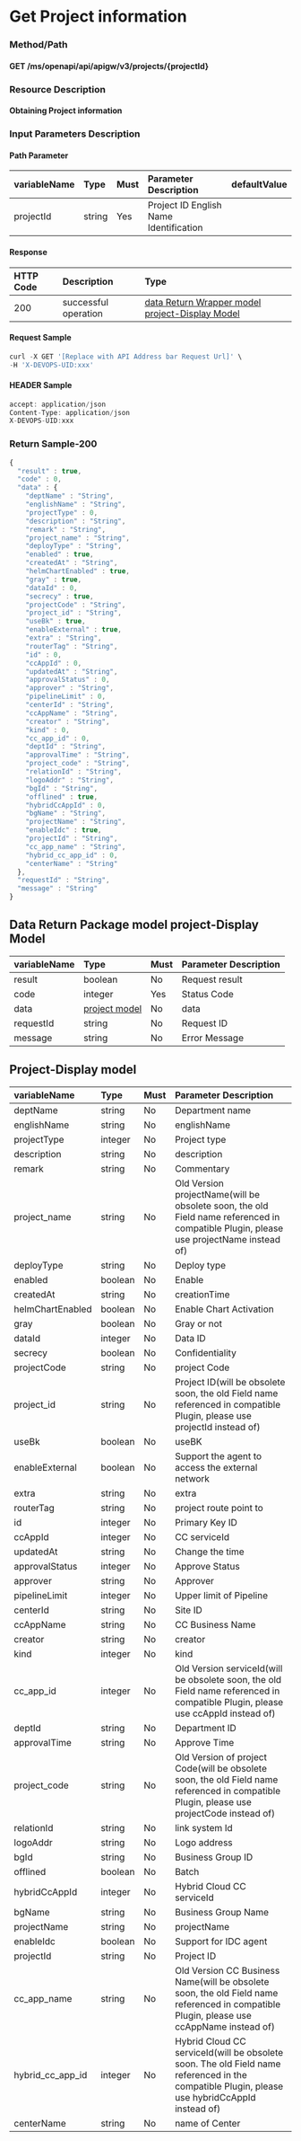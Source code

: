  # Get Project information 

 ### Method/Path 

 #### GET  /ms/openapi/api/apigw/v3/projects/{projectId} 

 ### Resource Description 

 #### Obtaining Project information 

 ### Input Parameters Description 

 #### Path Parameter 

 | variableName| Type| Must| Parameter Description| defaultValue| 
 | :--- | :--- | :--- | :--- | :--- | 
 | projectId | string |Yes| Project ID English Name Identification|| 

 #### Response 

 | HTTP Code| Description| Type| 
 | :--- | :--- | :--- | 
 | 200 | successful operation |[data Return Wrapper model project-Display Model](get-project-information.md)| 

 #### Request Sample 

 ```javascript 
 curl -X GET '[Replace with API Address bar Request Url]' \ 
 -H 'X-DEVOPS-UID:xxx' 
 ``` 

 #### HEADER Sample 

 ```javascript 
 accept: application/json 
 Content-Type: application/json 
 X-DEVOPS-UID:xxx 
 ``` 

 ### Return Sample-200 

```javascript
{
  "result" : true,
  "code" : 0,
  "data" : {
    "deptName" : "String",
    "englishName" : "String",
    "projectType" : 0,
    "description" : "String",
    "remark" : "String",
    "project_name" : "String",
    "deployType" : "String",
    "enabled" : true,
    "createdAt" : "String",
    "helmChartEnabled" : true,
    "gray" : true,
    "dataId" : 0,
    "secrecy" : true,
    "projectCode" : "String",
    "project_id" : "String",
    "useBk" : true,
    "enableExternal" : true,
    "extra" : "String",
    "routerTag" : "String",
    "id" : 0,
    "ccAppId" : 0,
    "updatedAt" : "String",
    "approvalStatus" : 0,
    "approver" : "String",
    "pipelineLimit" : 0,
    "centerId" : "String",
    "ccAppName" : "String",
    "creator" : "String",
    "kind" : 0,
    "cc_app_id" : 0,
    "deptId" : "String",
    "approvalTime" : "String",
    "project_code" : "String",
    "relationId" : "String",
    "logoAddr" : "String",
    "bgId" : "String",
    "offlined" : true,
    "hybridCcAppId" : 0,
    "bgName" : "String",
    "projectName" : "String",
    "enableIdc" : true,
    "projectId" : "String",
    "cc_app_name" : "String",
    "hybrid_cc_app_id" : 0,
    "centerName" : "String"
  },
  "requestId" : "String",
  "message" : "String"
}
```

 ## Data Return Package model project-Display Model 

 | variableName| Type| Must| Parameter Description| 
 | :--- | :--- | :--- | :--- | 
 | result | boolean |No| Request result| 
 | code | integer |Yes| Status Code| 
 | data |[project model](get-project-information.md)| No| data| 
 | requestId | string |No| Request ID| 
 | message | string |No| Error Message| 

 ## Project-Display model 

 | variableName| Type| Must| Parameter Description| 
 | :--- | :--- | :--- | :--- | 
 | deptName | string |No| Department name| 
 | englishName | string |No| englishName| 
 | projectType | integer |No| Project type| 
 | description | string |No| description| 
 | remark | string |No| Commentary| 
 | project\_name | string |No| Old Version projectName\(will be obsolete soon, the old Field name referenced in compatible Plugin, please use projectName instead of\)| 
 | deployType | string |No| Deploy type| 
 | enabled | boolean |No| Enable| 
 | createdAt | string |No| creationTime| 
 | helmChartEnabled | boolean |No| Enable Chart Activation| 
 | gray | boolean |No| Gray or not| 
 | dataId | integer |No| Data ID| 
 | secrecy | boolean |No| Confidentiality| 
 | projectCode | string |No| project Code| 
 | project\_id | string |No| Project ID\(will be obsolete soon, the old Field name referenced in compatible Plugin, please use projectId instead of\)| 
 | useBk | boolean |No|  useBK | 
 | enableExternal | boolean |No| Support the agent to access the external network| 
 | extra | string |No|  extra | 
 | routerTag | string |No| project route point to| 
 | id | integer |No| Primary Key ID| 
 | ccAppId | integer |No| CC serviceId| 
 | updatedAt | string |No| Change the time| 
 | approvalStatus | integer |No| Approve Status| 
 | approver | string |No| Approver| 
 | pipelineLimit | integer |No| Upper limit of Pipeline| 
 | centerId | string |No| Site ID| 
 | ccAppName | string |No| CC Business Name| 
 | creator | string |No| creator| 
 | kind | integer |No|  kind | 
 | cc\_app\_id | integer |No| Old Version serviceId\(will be obsolete soon, the old Field name referenced in compatible Plugin, please use ccAppId instead of\)| 
 | deptId | string |No| Department ID| 
 | approvalTime | string |No| Approve Time| 
 | project\_code | string |No| Old Version of project Code\(will be obsolete soon, the old Field name referenced in compatible Plugin, please use projectCode instead of\)| 
 | relationId | string |No| link system Id| 
 | logoAddr | string |No| Logo address| 
 | bgId | string |No| Business Group ID| 
 | offlined | boolean |No| Batch| 
 | hybridCcAppId | integer |No| Hybrid Cloud CC serviceId| 
 | bgName | string |No| Business Group Name| 
 | projectName | string |No| projectName| 
 | enableIdc | boolean |No| Support for IDC agent| 
 | projectId | string |No| Project ID| 
 | cc\_app\_name | string |No| Old Version CC Business Name\(will be obsolete soon, the old Field name referenced in compatible Plugin, please use ccAppName instead of\)| 
 | hybrid\_cc\_app\_id | integer |No| Hybrid Cloud CC serviceId\(will be obsolete soon. The old Field name referenced in the compatible Plugin, please use hybridCcAppId instead of\)| 
 | centerName | string |No| name of Center| 


